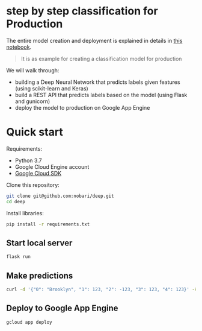 # step by step classification for Production

The entire model creation and deployment is explained in details in [this notebook](classification/model.ipynb).

> It is as example for creating a classification model for production

We will walk through:

- building a Deep Neural Network that predicts labels given features (using scikit-learn and Keras)
- build a REST API that predicts labels based on the model (using Flask and gunicorn)
- deploy the model to production on Google App Engine

# Quick start

Requirements:

- Python 3.7
- Google Cloud Engine account
- [Google Cloud SDK](https://cloud.google.com/sdk/install)

Clone this repository:

```bash
git clone git@github.com:nobari/deep.git
cd deep
```

Install libraries:

```bash
pip install -r requirements.txt
```

## Start local server

```bash
flask run
```

## Make predictions

```bash
curl -d '{"0": "Brooklyn", "1": 123, "2": -123, "3": 123, "4": 123}' -H "Content-Type: application/json" -X POST http://localhost:5000
```

## Deploy to Google App Engine

```bash
gcloud app deploy
```
